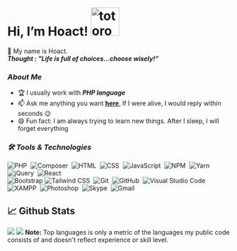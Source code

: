 # Hi, I’m Hoact!   <img src="https://emoji.gg/assets/emoji/9085-totoro.png" width="64px" height="64px" alt="totoro">


👨 My name is Hoact.
<br />
<b><i>Thought : "Life is full of choices…choose wisely!”</i></b> 

###  ***About Me***
* 🏆 I usually work with ***PHP language***
* 📫 Ask me anything you want [**here**](https://github.com/Hoa98/Hoa98/issues), If I were alive, I would reply within seconds 😉
* 😄 Fun fact: I am always trying to learn new things. After I sleep, I will forget everything


### ***🛠 Tools & Technologies***

![PHP](https://img.shields.io/badge/-PHP-05122A?style=flat&logo=php)&nbsp;
![Composer](https://img.shields.io/badge/-Composer-05122A?style=flat&logo=composer)&nbsp;
![HTML](https://img.shields.io/badge/-HTML-05122A?style=flat&logo=HTML5)&nbsp;
![CSS](https://img.shields.io/badge/-CSS-05122A?style=flat&logo=CSS3&logoColor=1572B6)&nbsp;
![JavaScript](https://img.shields.io/badge/-JavaScript-05122A?style=flat&logo=javascript)&nbsp;
![NPM](https://img.shields.io/badge/-NPM-05122A?style=flat&logo=npm)&nbsp;
![Yarn](https://img.shields.io/badge/-Yarn-05122A?style=flat&logo=yarn)&nbsp;
![jQuery](https://img.shields.io/badge/-jQuery-05122A?style=flat&logo=jquery)&nbsp;
![React](https://img.shields.io/badge/-React-05122A?style=flat&logo=react)&nbsp;\
![Bootstrap](https://img.shields.io/badge/-Bootstrap-05122A?style=flat&logo=bootstrap&logoColor=563D7C)
![Tailwind CSS](https://img.shields.io/badge/-Tailwind%20CSS-05122A?style=flat&logo=tailwindcss)&nbsp;
![Git](https://img.shields.io/badge/-Git-05122A?style=flat&logo=git)&nbsp;
![GitHub](https://img.shields.io/badge/-GitHub-05122A?style=flat&logo=github)&nbsp;
![Visual Studio Code](https://img.shields.io/badge/-Visual%20Studio%20Code-05122A?style=flat&logo=visual-studio-code&logoColor=007ACC)&nbsp;\
![XAMPP](https://img.shields.io/badge/-XAMPP-05122A?style=flat&logo=xampp)&nbsp;
![Photoshop](https://img.shields.io/badge/-Photoshop-05122A?style=flat&logo=adobe-photoshop)&nbsp;
![Skype](https://img.shields.io/badge/-Skype-05122A?style=flat&logo=skype)&nbsp;
![Gmail](https://img.shields.io/badge/-Gmail-05122A?style=flat&logo=gmail)&nbsp;

## 📈 Github Stats
<img src="https://github-readme-stats.vercel.app/api?username=Hoa98&theme=tokyonight&show_icons=true&count_private=true">
<img src="https://github-readme-stats.vercel.app/api/top-langs/?username=Hoa98&theme=tokyonight&layout=compact&langs_count=8">
<b>Note:</b> Top languages is only a metric of the languages my public code consists of and doesn't reflect experience or skill level.
